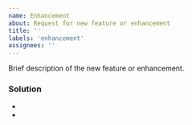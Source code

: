 ```yaml
---
name: Enhancement
about: Request for new feature or enhancement
title: ''
labels: 'enhancement'
assignees: ''
---
```


Brief description of the new feature or enhancement.


### Solution

- 
- 
